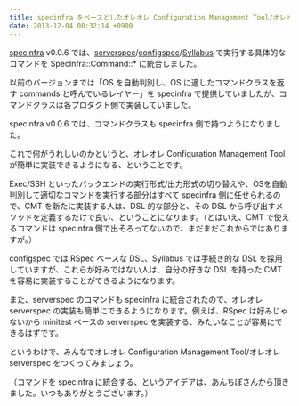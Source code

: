 ```yaml
---
title: specinfra をベースとしたオレオレ Configuration Management Tool/オレオレ serverspec 構想
date: 2013-12-04 00:32:14 +0900
---
```


[specinfra](https://github.com/serverspec/specinfra) v0.0.6 では、[serverspec](https://github.com/serverspec/serverspec)/[configspec](https://github.com/serverspec/configspec)/[Syllabus](https://github.com/serverspec/syllabus) で実行する具体的なコマンドを SpecInfra::Command::* に統合しました。

以前のバージョンまでは「OS を自動判別し、OS に適したコマンドクラスを返す commands と呼んでいるレイヤー」を specinfra で提供していましたが、コマンドクラスは各プロダクト側で実装していました。

specinfra v0.0.6 では、コマンドクラスも specinfra 側で持つようになりました。

これで何がうれしいのかというと、オレオレ Configuration Management Tool が簡単に実装できるようになる、ということです。

Exec/SSH といったバックエンドの実行形式/出力形式の切り替えや、OSを自動判別して適切なコマンドを実行する部分はすべて specinfra 側に任せられるので、CMT を新たに実装する人は、DSL 的な部分と、その DSL から呼び出すメソッドを定義するだけで良い、ということになります。（とはいえ、CMT で使えるコマンドは specinfra 側で出そろってないので、まだまだこれからではありますが。）

configspec では RSpec ベースな DSL、Syllabus では手続き的な DSL を採用していますが、これらが好みではない人は、自分の好きな DSL を持った CMT を容易に実装することができるようになります。

また、serverspec のコマンドも specinfra に統合されたので、オレオレ serverspec の実装も簡単にできるようになります。例えば、RSpec は好みじゃないから minitest ベースの serverspec を実装する、みたいなことが容易にできるはずです。

というわけで、みんなでオレオレ Configuration Management Tool/オレオレ serverspec をつくってみましょう。

（コマンドを specinfra に統合する、というアイデアは、あんちぽさんから頂きました。いつもありがとうございます。）
